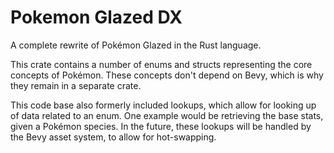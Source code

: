 # Pokemon Glazed DX
A complete rewrite of Pokémon Glazed in the Rust language.

This crate contains a number of enums and structs representing the core concepts of Pokémon.
These concepts don't depend on Bevy, which is why they remain in a separate crate.

This code base also formerly included lookups, which allow for looking up of data related
to an enum. One example would be retrieving the base stats, given a Pokémon species. In the
future, these lookups will be handled by the Bevy asset system, to allow for hot-swapping.